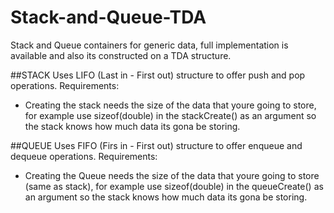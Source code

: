 # Stack-and-Queue-TDA
Stack and Queue containers for generic data, full implementation is available and also its constructed on a TDA structure.

##STACK
Uses LIFO (Last in - First out) structure to offer push and pop operations.
Requirements:
- Creating the stack needs the size of the data that youre going to store, for example use sizeof(double) in the stackCreate() as an argument so the stack knows how much data its gona be storing.

##QUEUE
Uses FIFO (Firs in - First out) structure to offer enqueue and dequeue operations.
Requirements:
- Creating the Queue needs the size of the data that youre going to store (same as stack), for example use sizeof(double) in the queueCreate() as an argument so the stack knows how much data its gona be storing.